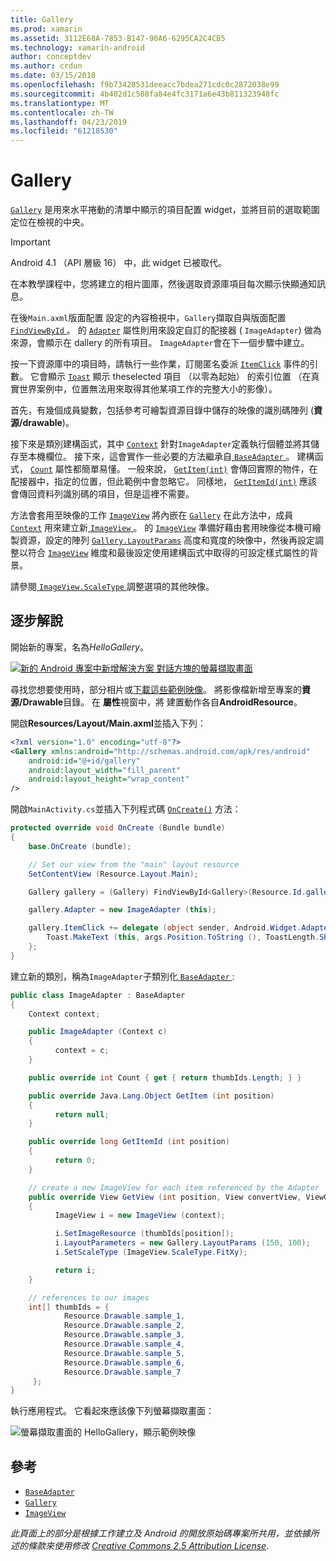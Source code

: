 ```yaml
---
title: Gallery
ms.prod: xamarin
ms.assetid: 3112E68A-7853-B147-90A6-6295CA2C4CB5
ms.technology: xamarin-android
author: conceptdev
ms.author: crdun
ms.date: 03/15/2018
ms.openlocfilehash: f9b73428531deeacc7bdea271cdc0c2872038e99
ms.sourcegitcommit: 4b402d1c508fa84e4fc3171a6e43b811323948fc
ms.translationtype: MT
ms.contentlocale: zh-TW
ms.lasthandoff: 04/23/2019
ms.locfileid: "61218530"
---
```

# <a name="gallery"></a>Gallery

[`Gallery`](https://developer.xamarin.com/api/type/Android.Widget.Gallery/) 是用來水平捲動的清單中顯示的項目配置 widget，並將目前的選取範圍定位在檢視的中央。

> [!IMPORTANT]
> Android 4.1 （API 層級 16） 中，此 widget 已被取代。 

在本教學課程中，您將建立的相片圖庫，然後選取資源庫項目每次顯示快顯通知訊息。

在後`Main.axml`版面配置 設定的內容檢視中，`Gallery`擷取自與版面配置[ `FindViewById` ](https://developer.xamarin.com/api/member/Android.App.Activity.FindViewById/p/System.Int32/)。
的 [`Adapter`](https://developer.xamarin.com/api/property/Android.Widget.AdapterView.RawAdapter/)
屬性則用來設定自訂的配接器 ( `ImageAdapter`) 做為來源，會顯示在 dallery 的所有項目。 `ImageAdapter`會在下一個步驟中建立。

按一下資源庫中的項目時，請執行一些作業，訂閱匿名委派 [`ItemClick`](https://developer.xamarin.com/api/event/Android.Widget.AdapterView.ItemClick/)
事件的引數。 它會顯示 [`Toast`](https://developer.xamarin.com/api/type/Android.Widget.Toast/)
顯示 theselected 項目 （以零為起始） 的索引位置 （在真實世界案例中，位置無法用來取得其他某項工作的完整大小的影像）。

首先，有幾個成員變數，包括參考可繪製資源目錄中儲存的映像的識別碼陣列 (**資源/drawable**)。

接下來是類別建構函式，其中 [`Context`](https://developer.xamarin.com/api/type/Android.Content.Context/)
針對`ImageAdapter`定義執行個體並將其儲存至本機欄位。
接下來，這會實作一些必要的方法繼承自[ `BaseAdapter` ](https://developer.xamarin.com/api/type/Android.Widget.BaseAdapter/)。
建構函式， [`Count`](https://developer.xamarin.com/api/property/Android.Widget.BaseAdapter.Count/)
屬性都簡單易懂。 一般來說， [`GetItem(int)`](https://developer.xamarin.com/api/member/Android.Widget.BaseAdapter.GetItem/p/System.Int32/)
會傳回實際的物件，在配接器中，指定的位置，但此範例中會忽略它。 同樣地， [`GetItemId(int)`](https://developer.xamarin.com/api/member/Android.Widget.BaseAdapter.GetItemId/p/System.Int32/)
應該會傳回資料列識別碼的項目，但是這裡不需要。

方法會套用至映像的工作 [`ImageView`](https://developer.xamarin.com/api/type/Android.Widget.ImageView/)
將內嵌在 [`Gallery`](https://developer.xamarin.com/api/type/Android.Widget.Gallery/)
在此方法中，成員 [`Context`](https://developer.xamarin.com/api/type/Android.Content.Context/)
用來建立新[ `ImageView` ](https://developer.xamarin.com/api/type/Android.Widget.ImageView/)。
的 [`ImageView`](https://developer.xamarin.com/api/type/Android.Widget.ImageView/)
準備好藉由套用映像從本機可繪製資源，設定的陣列 [`Gallery.LayoutParams`](https://developer.xamarin.com/api/type/Android.Widget.Gallery+LayoutParams/)
高度和寬度的映像中，然後再設定調整以符合 [`ImageView`](https://developer.xamarin.com/api/type/Android.Widget.ImageView/)
維度和最後設定使用建構函式中取得的可設定樣式屬性的背景。

請參閱[ `ImageView.ScaleType` ](https://developer.xamarin.com/api/type/Android.Widget.ImageView+ScaleType/)調整選項的其他映像。

## <a name="walkthrough"></a>逐步解說

開始新的專案，名為*HelloGallery*。

[![新的 Android 專案中新增解決方案 對話方塊的螢幕擷取畫面](gallery-images/hellogallery1-sml.png)](gallery-images/hellogallery1.png#lightbox)

尋找您想要使用時，部分相片或[下載這些範例映像](https://developer.android.com/shareables/sample_images.zip)。
將影像檔新增至專案的**資源/Drawable**目錄。 在 **屬性**視窗中，將 建置動作各自**AndroidResource**。

開啟**Resources/Layout/Main.axml**並插入下列：

```xml
<?xml version="1.0" encoding="utf-8"?>
<Gallery xmlns:android="http://schemas.android.com/apk/res/android"
    android:id="@+id/gallery"
    android:layout_width="fill_parent"
    android:layout_height="wrap_content"
/>
```

開啟`MainActivity.cs`並插入下列程式碼 [`OnCreate()`](https://developer.xamarin.com/api/member/Android.App.Activity.OnCreate/p/Android.OS.Bundle/)
方法：

```csharp
protected override void OnCreate (Bundle bundle)
{
    base.OnCreate (bundle);

    // Set our view from the "main" layout resource
    SetContentView (Resource.Layout.Main);

    Gallery gallery = (Gallery) FindViewById<Gallery>(Resource.Id.gallery);

    gallery.Adapter = new ImageAdapter (this);

    gallery.ItemClick += delegate (object sender, Android.Widget.AdapterView.ItemClickEventArgs args) {
        Toast.MakeText (this, args.Position.ToString (), ToastLength.Short).Show ();
    };
}
```

建立新的類別，稱為`ImageAdapter`子類別化[ `BaseAdapter` ](https://developer.xamarin.com/api/type/Android.Widget.BaseAdapter/):

```csharp
public class ImageAdapter : BaseAdapter
{
    Context context;

    public ImageAdapter (Context c)
    {
          context = c;
    }

    public override int Count { get { return thumbIds.Length; } }

    public override Java.Lang.Object GetItem (int position)
    {
          return null;
    }

    public override long GetItemId (int position)
    {
          return 0;
    }

    // create a new ImageView for each item referenced by the Adapter
    public override View GetView (int position, View convertView, ViewGroup parent)
    {
          ImageView i = new ImageView (context);

          i.SetImageResource (thumbIds[position]);
          i.LayoutParameters = new Gallery.LayoutParams (150, 100);
          i.SetScaleType (ImageView.ScaleType.FitXy);

          return i;
    }

    // references to our images
    int[] thumbIds = {
            Resource.Drawable.sample_1,
            Resource.Drawable.sample_2,
            Resource.Drawable.sample_3,
            Resource.Drawable.sample_4,
            Resource.Drawable.sample_5,
            Resource.Drawable.sample_6,
            Resource.Drawable.sample_7
     };
}

```

執行應用程式。 它看起來應該像下列螢幕擷取畫面：

![螢幕擷取畫面的 HelloGallery，顯示範例映像](gallery-images/hellogallery3.png)



## <a name="references"></a>參考

-   [`BaseAdapter`](https://developer.xamarin.com/api/type/Android.Widget.BaseAdapter/)
-   [`Gallery`](https://developer.xamarin.com/api/type/Android.Widget.Gallery/)
-   [`ImageView`](https://developer.xamarin.com/api/type/Android.Widget.ImageView/)

*此頁面上的部分是根據工作建立及 Android 的開放原始碼專案所共用，並依據所述的條款來使用修改*
[*Creative Commons 2.5 Attribution License*](http://creativecommons.org/licenses/by/2.5/).


